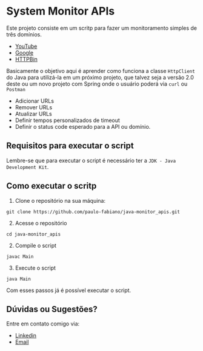 # System Monitor APIs 

Este projeto consiste em um scritp para fazer um monitoramento simples de três domínios.

- [YouTube](https://youtube.com)
- [Google](https://google.com)
- [HTTPBin](https://httpbin.org/get)

Basicamente o objetivo aqui é aprender como funciona a classe `HttpClient` do Java para utilizá-la
em um próximo projeto, que talvez seja a versão 2.0 deste ou um novo projeto com Spring onde o usuário
poderá via `curl` ou `Postman` 

- Adicionar URLs
- Remover URLs
- Atualizar URLs
- Definir tempos personalizados de timeout
- Definir o status code esperado para a API ou domínio.

## Requisitos para executar o script

Lembre-se que para executar o script é necessário ter a `JDK - Java Development Kit`.

## Como executar o scritp

1. Clone o repositório na sua máquina:

```
git clone https://github.com/paulo-fabiano/java-monitor_apis.git
```

2. Acesse o repositório

```
cd java-monitor_apis
```

2. Compile o script

```
javac Main
```

3. Execute o script

```
java Main
```

Com esses passos já é possível executar o script.

## Dúvidas ou Sugestões?

Entre em contato comigo via:

- [Linkedin](www.linkedin.com/in/paulo-fabiano)
- [Email](pfabianof@gmail.com)